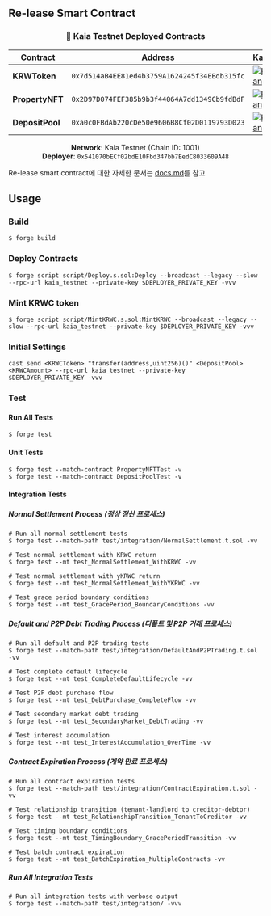 ## Re-lease Smart Contract

<div align="center">

### 🔗 Kaia Testnet Deployed Contracts

| Contract | Address | KaiaScan |
|----------|---------|----------|
| **KRWToken** | `0x7d514aB4EE81ed4b3759A1624245f34EBdb315fc` | [![KaiaScan](https://img.shields.io/badge/Kaia-Network-green?logo=ethereum&logoColor=white)](https://kairos.kaiascan.io/ko/address/0x7d514ab4ee81ed4b3759a1624245f34ebdb315fc?tabId=txList&page=1) |
| **PropertyNFT** | `0x2D97D074FEF385b9b3f44064A7dd1349Cb9fdBdF` | [![KaiaScan](https://img.shields.io/badge/Kaia-Network-green?logo=ethereum&logoColor=white)](https://kairos.kaiascan.io/ko/address/0x2D97D074FEF385b9b3f44064A7dd1349Cb9fdBdF?tabId=txList&page=1) |
| **DepositPool** | `0xa0c0FBdAb220cDe50e9606B8Cf02D0119793D023` | [![KaiaScan](https://img.shields.io/badge/Kaia-Network-green?logo=ethereum&logoColor=white)](https://kairos.kaiascan.io/ko/address/0xa0c0FBdAb220cDe50e9606B8Cf02D0119793D023?tabId=txList&page=1) |

**Network**: Kaia Testnet (Chain ID: 1001)  
**Deployer**: `0x541070bECf02bdE10Fbd347bb7EedC8033609A48`

</div>

Re-lease smart contract에 대한 자세한 문서는 [docs.md](docs.md)를 참고

## Usage

### Build

```shell
$ forge build
```

### Deploy Contracts

```shell
$ forge script script/Deploy.s.sol:Deploy --broadcast --legacy --slow --rpc-url kaia_testnet --private-key $DEPLOYER_PRIVATE_KEY -vvv
```

### Mint KRWC token

```shell
$ forge script script/MintKRWC.s.sol:MintKRWC --broadcast --legacy --slow --rpc-url kaia_testnet --private-key $DEPLOYER_PRIVATE_KEY -vvv
```

### Initial Settings

```shell
cast send <KRWCToken> "transfer(address,uint256)()" <DepositPool> <KRWCAmount> --rpc-url kaia_testnet --private-key $DEPLOYER_PRIVATE_KEY -vvv
```

### Test

#### Run All Tests

```shell
$ forge test
```

#### Unit Tests
```shell
$ forge test --match-contract PropertyNFTTest -v
$ forge test --match-contract DepositPoolTest -v
```

#### Integration Tests

##### Normal Settlement Process (정상 정산 프로세스)
```shell
# Run all normal settlement tests
$ forge test --match-path test/integration/NormalSettlement.t.sol -vv

# Test normal settlement with KRWC return
$ forge test --mt test_NormalSettlement_WithKRWC -vv

# Test normal settlement with yKRWC return
$ forge test --mt test_NormalSettlement_WithYKRWC -vv

# Test grace period boundary conditions
$ forge test --mt test_GracePeriod_BoundaryConditions -vv
```

##### Default and P2P Debt Trading Process (디폴트 및 P2P 거래 프로세스)
```shell
# Run all default and P2P trading tests
$ forge test --match-path test/integration/DefaultAndP2PTrading.t.sol -vv

# Test complete default lifecycle
$ forge test --mt test_CompleteDefaultLifecycle -vv

# Test P2P debt purchase flow
$ forge test --mt test_DebtPurchase_CompleteFlow -vv

# Test secondary market debt trading
$ forge test --mt test_SecondaryMarket_DebtTrading -vv

# Test interest accumulation
$ forge test --mt test_InterestAccumulation_OverTime -vv
```

##### Contract Expiration Process (계약 만료 프로세스)
```shell
# Run all contract expiration tests
$ forge test --match-path test/integration/ContractExpiration.t.sol -vv

# Test relationship transition (tenant-landlord to creditor-debtor)
$ forge test --mt test_RelationshipTransition_TenantToCreditor -vv

# Test timing boundary conditions
$ forge test --mt test_TimingBoundary_GracePeriodTransition -vv

# Test batch contract expiration
$ forge test --mt test_BatchExpiration_MultipleContracts -vv
```

##### Run All Integration Tests
```shell
# Run all integration tests with verbose output
$ forge test --match-path test/integration/ -vvv
```